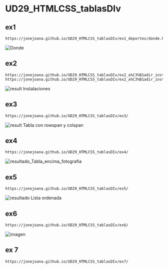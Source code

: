 # UD29_HTMLCSS_tablasDIv

## ex1
```
https://jonejoana.github.io/UD29_HTMLCSS_tablasDIv/ex1_deportes/donde.html
```
![Donde](https://user-images.githubusercontent.com/99611541/187194902-7f3ae85b-c095-4689-b205-3e409cc60564.png)

## ex2
```
https://jonejoana.github.io/UD29_HTMLCSS_tablasDIv/ex2_a%C3%B1adir_instal/donde.html
https://jonejoana.github.io/UD29_HTMLCSS_tablasDIv/ex2_a%C3%B1adir_instal/instalaciones.html
```
![result Instalaciones](https://user-images.githubusercontent.com/99611541/187194951-ef743f3f-c0d1-4980-bfca-17d9b1d01634.png)

## ex3
```
https://jonejoana.github.io/UD29_HTMLCSS_tablasDIv/ex3/
```
![result Tabla con rowspan y colspan](https://user-images.githubusercontent.com/99611541/187195021-2a01518b-067a-456b-a3c8-2d4450f2204d.png)

## ex4
```
https://jonejoana.github.io/UD29_HTMLCSS_tablasDIv/ex4/
```
![resultado_Tabla_encima_fotografia](https://user-images.githubusercontent.com/99611541/187195063-032e5559-0b45-4fc3-88c6-4324d557d17f.png)

## ex5
```
https://jonejoana.github.io/UD29_HTMLCSS_tablasDIv/ex5/
```
![resultado Lista ordenada](https://user-images.githubusercontent.com/99611541/187195093-da8ad676-6f6e-4321-ac49-6af91c3dc3e0.png)

## ex6
```
https://jonejoana.github.io/UD29_HTMLCSS_tablasDIv/ex6/
```
![imagen](https://user-images.githubusercontent.com/99611541/187402467-94d27ecb-8aa1-4024-a4ce-873b5140456f.png)

## ex 7
```
https://jonejoana.github.io/UD29_HTMLCSS_tablasDIv/ex7/
```


